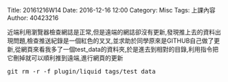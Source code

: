 Title: 20161216W14
Date: 2016-12-16 12:00
Category: Misc
Tags: 上課內容
Author: 40423216

<p>近端利用瀏覽器檢查網誌是正常,但是遠端的網誌卻沒有更新,發現推上去的資料出現問題,檢查推送紀錄是一個紅色的叉叉,並求助於同學原來是GITHUB自己做了更新,從網頁來看我多了一個test_data的資料夾,於是進去到相對的目錄,利用指令把它刪掉就可以順利推到遠端,進行網頁的更新</p>
<pre>git rm -r -f plugin/liquid_tags/test_data</pre>
